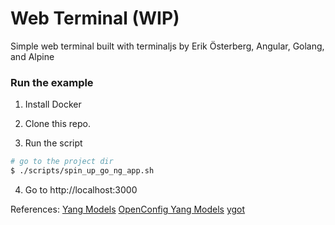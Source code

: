 # Web Terminal (WIP)

Simple web terminal built with terminaljs by Erik Österberg, Angular, Golang, and Alpine

### Run the example
1. Install Docker

2. Clone this repo.

3. Run the script
```sh
# go to the project dir
$ ./scripts/spin_up_go_ng_app.sh
```

4. Go to http://localhost:3000


References:
[Yang Models](https://github.com/YangModels/yang)
[OpenConfig Yang Models](https://github.com/openconfig/public/tree/master/release/models)
[ygot](https://github.com/openconfig/ygot)